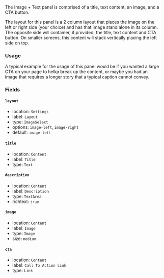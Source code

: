 The Image + Text panel is comprised of a title, text content, an image, and a CTA button.

The layout for this panel is a 2 column layout that places the image on the left or right side (your choice) and has that image stand alone in its column. The opposite side will container, if provided, the title, text content and CTA button. On smaller screens, this content will stack vertically placing the left side on top.

### Usage

A typical example for the usage of this panel would be if you wanted a large CTA on your page to helkp break up the content, or maybe you had an image that requires a longer story that a typical caption cannot convey.

### Fields

#### `layout`
* location: `Settings`
* label: `Layout`
* type: `ImageSelect`
* options: `image-left`, `image-right`
* default: `image-left`

#### `title`
* location: `Content`
* label: `Title`
* type: `Text`

#### `description`
* location: `Content`
* label: `Description`
* type: `TextArea`
* richtext: `true`

#### `image`
* location: `Content`
* label: `Image`
* type: `Image`
* size: `medium`

#### `cta`
* location: `Content`
* label: `Call To Action Link`
* type: `Link`
